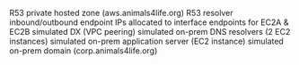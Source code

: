 R53 private hosted zone (aws.animals4life.org)
R53 resolver inbound/outbound endpoint IPs allocated to interface endpoints for EC2A & EC2B
simulated DX (VPC peering)
simulated on-prem DNS resolvers (2 EC2 instances)
simulated on-prem application server (EC2 instance)
simulated on-prem domain (corp.animals4life.org)